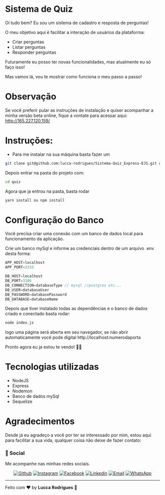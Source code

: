 # Sistema de Quiz

Oi tudo bem?
Eu sou um sistema de cadastro e resposta de perguntas!

O meu objetivo aqui é facilitar a interação de usuários da plataforma:
- Criar perguntas
- Listar perguntas
- Responder perguntas


Futuramente eu posso ter novas funcionalidades, mas atualmente eu só faço isso!


Mas vamos lá, vou te mostrar como funciona o meu passo a passo!

# Observação
Se você preferir pular as instruções de instalação e quiser acompanhar a minha versão beta online, fique a vontate para acessar aqui:
http://165.227.120.159/

# Instruções:

- Para me instalar na sua máquina basta fazer um
```sh
git clone git@github.com:lucca-rodrigues/Sistema-Quiz_Express-EJS.git quiz
```

Depois entrar na pasta do projeto com:
```sh
cd quiz
```

Agora que ja entrou na pasta, basta rodar
```sh
yarn install ou npm install
```

# Configuração do Banco
Você precisa criar uma conexão com um banco de dados local para funcionamento da aplicação.

Crie um banco mySql e informe as credenciais dentro de um arquivo .env desta forma:
```javascript
APP_HOST=localhost
APP_PORT=3333

DB_HOST=localhost
DB_PORT=3306
DB_CONNECTION=databaseType // mysql //postgres etc...
DB_USER=databaseUser
DB_PASSWORD=databasePassword
DB_DATABASE=databaseName
```

Depois que tiver instalado todas as dependências e o banco de dados criado e conectado basta rodar:
```sh
node index.js
```

logo uma página será aberta em seu navegador, se não abrir automaticamente você pode digital http://localhost:numerodaporta

Pronto agora eu ja estou te vendo! 🙂😉



# Tecnologias utilizadas
- NodeJS
- Express
- Nodemon
- Banco de dados mySql
- Sequelize
# Agradecimentos

Desde já eu agradeço a você por ter se interessado por mim, estou aqui para facilitar a sua vida, qualquer coisa não deixe de fazer contato:



### 📱 Social

Me acompanhe nas minhas redes sociais.

<p align="center">

   <a href="https://github.com/lucca-rodrigues" target="_blank" >
    <img alt="Github" src="https://img.shields.io/badge/Github--%23F8952D?style=social&logo=github"></a>

  <a href="https://www.instagram.com/_luccaoficial/" target="_blank" >
    <img alt="Instagram" src="https://img.shields.io/badge/Instagram--%23F8952D?style=social&logo=instagram"></a>

  <a href="https://www.facebook.com/luccarodriguesgtr" target="_blank" >
    <img alt="Facebook" src="https://img.shields.io/badge/Facebook--%23F8952D?style=social&logo=facebook"></a>

  <a href="https://www.linkedin.com/in/lucas-rodrigues-66a2b07a/" target="_blank" >
    <img alt="Linkedin" src="https://img.shields.io/badge/Linkedin--%23F8952D?style=social&logo=linkedin"></a>

  <a href="mailto:contato.luccarodrigues@gmail.com" target="_blank" >
    <img alt="Email" src="https://img.shields.io/badge/Email--%23F8952D?style=social&logo=gmail"></a>

  <a href="https://api.whatsapp.com/send?phone=554198938062" target="_blank" >
    <img alt="WhatsApp" src="https://img.shields.io/badge/Whatsapp--%23F8952D?style=social&logo=whatsapp"></a>
</p>

---

Feito com ❤️ by **Lucca Rodrigues** 🤙
